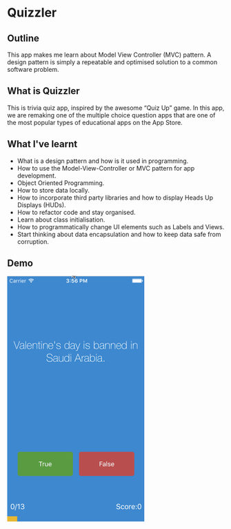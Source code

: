 #  Quizzler

## Outline

This app makes me learn about Model View Controller (MVC) pattern. A design pattern is simply a repeatable and optimised solution to a common software problem.

## What is Quizzler

This is trivia quiz app, inspired by the awesome “Quiz Up” game. In this app, we are remaking one of the multiple choice question apps that are one of the most popular types of educational apps on the App Store.

## What I've learnt

* What is a design pattern and how is it used in programming.
* How to use the Model-View-Controller or MVC pattern for app development.
* Object Oriented Programming.
* How to store data locally.
* How to incorporate third party libraries and how to display Heads Up Displays (HUDs).
* How to refactor code and stay organised.
* Learn about class initialisation.
* How to programmatically change UI elements such as Labels and Views.
* Start thinking about data encapsulation and how to keep data safe from corruption.

## Demo

![Quizzler-Demo](Documentation/iOS-Quizzler.gif)
